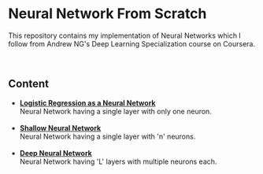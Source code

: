 # Neural Network From Scratch

This repository contains my implementation of Neural Networks which I follow from Andrew NG's Deep Learning Specialization course on Coursera.

<br />

## Content

- [**Logistic Regression as a Neural Network**](https://github.com/akarsh-saxena/Neural-Network-From-Scratch/tree/master/Artificial%20Neural%20Network/Simple%20Neural%20Network)
  <br />
  Neural Network having a single layer with only one neuron.
  <br /><br />
- [**Shallow Neural Network**](https://github.com/akarsh-saxena/Neural-Network-From-Scratch/tree/master/Artificial%20Neural%20Network/Shallow%20Neural%20Network)
  <br />
  Neural Network having a single layer with 'n' neurons.
  <br /><br />
- [**Deep Neural Network**](https://github.com/akarsh-saxena/Neural-Network-From-Scratch/tree/master/Artificial%20Neural%20Network/Deep%20Neural%20Network)
  <br />
  Neural Network having 'L' layers with multiple neurons each.
